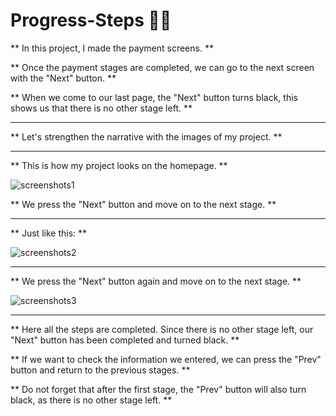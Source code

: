 # Progress-Steps :elf_woman:
** In this project, I made the payment screens. **

** Once the payment stages are completed, we can go to the next screen with the "Next" button. **

** When we come to our last page, the "Next" button turns black, this shows us that there is no other stage left. **

----------
** Let's strengthen the narrative with the images of my project. **

----------

** This is how my project looks on the homepage. **

![screenshots1](https://user-images.githubusercontent.com/66977215/170558923-8ec5af26-7377-4963-acb6-4d7763b11037.png)

** We press the "Next" button and move on to the next stage. **

---------

** Just like this: **

![screenshots2](https://user-images.githubusercontent.com/66977215/170559561-e9ba9f93-70b0-445b-8664-c023592eb744.png)

---------

** We press the "Next" button again and move on to the next stage. **

![screenshots3](https://user-images.githubusercontent.com/66977215/170559900-fed37cab-74bb-4813-9d10-a867ba4ba97f.png)

---------

** Here all the steps are completed. Since there is no other stage left, our "Next" button has been completed and turned black. **

** If we want to check the information we entered, we can press the "Prev" button and return to the previous stages. **

** Do not forget that after the first stage, the "Prev" button will also turn black, as there is no other stage left. **
